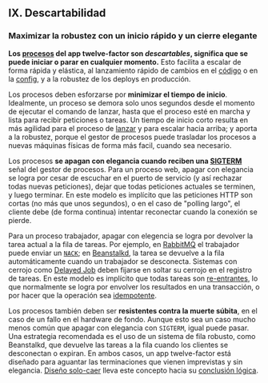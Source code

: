 ## IX. Descartabilidad
### Maximizar la robustez con un inicio rápido y un cierre elegante

**Los [procesos](./processes) del app twelve-factor son *descartables*, significa que se puede iniciar o parar en cualquier momento.** Esto facilita a escalar de forma rápida y elástica, al lanzamiento rápido de cambios en el [código](./codebase) o en la [config](./config), y a la robustez de los deploys en producción.

Los procesos deben esforzarse por **minimizar el tiempo de inicio**. Idealmente, un proceso se demora solo unos segundos desde el momento de ejecutar el comando de lanzar, hasta que el proceso esté en marcha y lista para recibir peticiones o tareas. Un tiempo de inicio corto resulta en más agilidad para el proceso de [lanzar](./build-release-run) y para escalar hacia arriba; y aporta a la robustez, porque el gestor de procesos puede trasladar los procesos a nuevas máquinas físicas de forma más facil, cuando sea necesario.

Los procesos **se apagan con elegancia cuando reciben una [SIGTERM](http://en.wikipedia.org/wiki/SIGTERM)** señal del gestor de procesos. Para un proceso web, apagar con elegancia se logra por cesar de escuchar en el puerto de servicio (y así rechazar todas nuevas peticiones), dejar que todas peticiones actuales se terminen, y luego terminar. En este modelo es implícito que las peticiones HTTP son cortas (no más que unos segundos), o en el caso de "polling largo", el cliente debe (de forma continua) intentar reconectar cuando la conexión se pierde.

Para un proceso trabajador, apagar con elegencia se logra por devolver la tarea actual a la fila de tareas. Por ejemplo, en [RabbitMQ](http://www.rabbitmq.com/) el trabajador puede enviar un [`NACK`](http://www.rabbitmq.com/amqp-0-9-1-quickref.html#basic.nack); en [Beanstalkd](http://kr.github.com/beanstalkd/), la tarea se devuelve a la fila automáticamente cuando un trabajador se desconecta. Sistemas con cerrojo como [Delayed Job](https://github.com/collectiveidea/delayed_job#readme) deben fijarse en soltar su cerrojo en el registro de tareas. En este modelo es implícito que todas tareas son [re-entrantes](http://es.wikipedia.org/wiki/Reentrancia_%28inform%C3%A1tica%29), lo que normalmente se logra por envolver los resultados en una transacción, o por hacer que la operación sea [idempotente](http://es.wikipedia.org/wiki/Idempotencia).

Los procesos también deben ser **resistentes contra la muerte súbita**, en el caso de un fallo en el hardware de fondo. Aunque esto sea un caso mucho menos común que apagar con elegancia con `SIGTERM`, igual puede pasar. Una estrategia recomendada es el uso de un sistema de fila robusto, como Beanstalkd, que devuelve las tareas a la fila cuando los clientes se desconectan o expiran. En ambos casos, un app twelve-factor está diseñado para aguantar las terminaciones que vienen imprevistas y sin elegancia. [Diseño solo-caer](http://lwn.net/Articles/191059/) lleva este concepto hacia su [conclusión lógica](http://docs.couchdb.org/en/latest/intro/overview.html).
